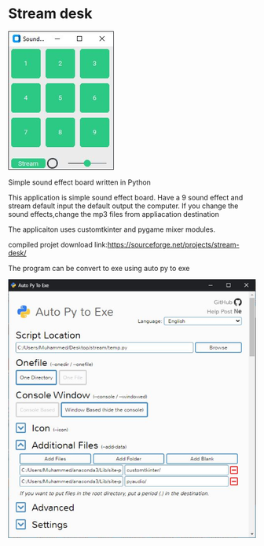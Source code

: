 # Stream desk
![alt text](./streamdesk.JPG)

 Simple sound effect board written in Python

This application is simple sound effect board.
Have a 9 sound effect and stream default input the default output the computer.
If you change the sound effects,change the mp3 files from appliacation destination

The applicaiton uses customtkinter and pygame mixer modules.

compiled projet download link:https://sourceforge.net/projects/stream-desk/



The program can be convert to exe using auto py to exe



![alt text](./streamm.JPG)

